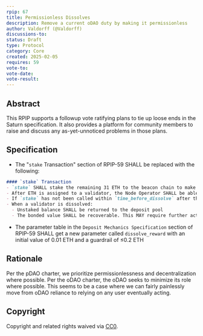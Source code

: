 ```yaml
---
rpip: 67
title: Permissionless Dissolves
description: Remove a current oDAO duty by making it permissionless
author: Valdorff (@Valdorff)
discussions-to: 
status: Draft
type: Protocol
category: Core
created: 2025-02-05
requires: 59
vote-to:
vote-date:
vote-result:
---
```


## Abstract
This RPIP supports a followup vote ratifying plans to tie up loose ends in the Saturn specification. It also provides a platform for community members to raise and discuss any as-yet-unnoticed problems in those plans.

## Specification
- The "`stake` Transaction" section of RPIP-59 SHALL be replaced with the following:
```md
#### `stake` Transaction
- `stake` SHALL stake the remaining 31 ETH to the beacon chain to make a complete validator
- After ETH is assigned to a validator, the Node Operator SHALL be able to call a function to dissolve that validator
- If `stake` has not been called within `time_before_dissolve` after the ETH was assigned to a validator, any user SHALL be able to call a function to dissolve that validator. The user calling this function SHALL receive `dissolve_reward`.
- When a validator is dissolved:
  - Unstaked balance SHALL be returned to the deposit pool
  - The bonded value SHALL be recoverable. This MAY require further action from the node operator. This MAY temporarily require additional ETH from the node operator.
```
- The parameter table in the `Deposit Mechanics Specification` section of RPIP-59 SHALL get a new parameter called `dissolve_reward` with an initial value of 0.01 ETH and a guardrail of ≤0.2 ETH

## Rationale
Per the pDAO charter, we prioritize permissionlessness and decentralization where possible. Per the oDAO charter, the oDAO seeks to minimize its role where possible. This seems to be a case where we can fairly painlessly move from oDAO reliance to relying on any user eventually acting.

## Copyright
Copyright and related rights waived via [CC0](https://creativecommons.org/publicdomain/zero/1.0/).
